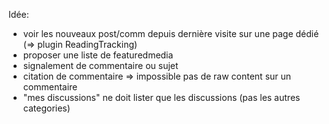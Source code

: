 Idée:
* voir les nouveaux post/comm depuis dernière visite sur une page dédié (=> plugin ReadingTracking)
* proposer une liste de featuredmedia
* signalement de commentaire ou sujet
* citation de commentaire => impossible pas de raw content sur un commentaire
* "mes discussions" ne doit lister que les discussions (pas les autres categories)
